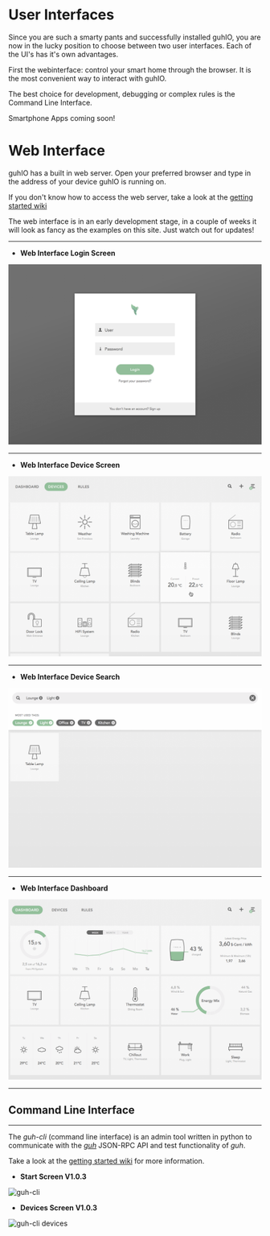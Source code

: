 # User Interfaces

Since you are such a smarty pants and successfully installed guhIO, you are now in the lucky position to choose between two user interfaces. Each of the UI's has it's own advantages.

First the webinterface: control your smart home through the browser. It is the most convenient way to interact with guhIO.

The best choice for development, debugging or complex rules is the Command Line Interface.

Smartphone Apps coming soon!

# Web Interface

guhIO has a built in web server. Open your preferred browser and type in the address of your device guhIO is running on.

If you don't know how to access the web server, take a look at the [getting started wiki](https://github.com/guh/guh/wiki/Getting-started#access-the-web-interface)

The web interface is in an early development stage, in a couple of weeks it will look as fancy as the examples on this site. Just watch out for updates!

***

* **Web Interface Login Screen**


![web interface login screen](images/guhIO_login.png)

***

* **Web Interface Device Screen**


![web interface device screen](images/guhIO_devices.png)

***


* **Web Interface Device Search**


![web interface device screen](images/guhIO_tags.png)

***


* **Web Interface Dashboard**

![web interface device screen](images/guhIO_dashboard.png)

***





## Command Line Interface
--------------------------------------------

The *guh-cli* (command line interface) is an admin tool written in python to communicate with the [*guh*](https://github.com/guh/guh) JSON-RPC API and test functionality of *guh*.

Take a look at the [getting started wiki](https://github.com/guh/guh/wiki/Getting-started#guh-cli) for more information.


* **Start Screen V1.0.3**

![guh-cli ](https://cloud.githubusercontent.com/assets/5207214/8826753/fbd254ec-3088-11e5-9e07-10c3a276de39.png)

* **Devices Screen V1.0.3**

![guh-cli devices](https://cloud.githubusercontent.com/assets/5207214/8826760/0cfab5b6-3089-11e5-9012-df0aad571f08.png)
